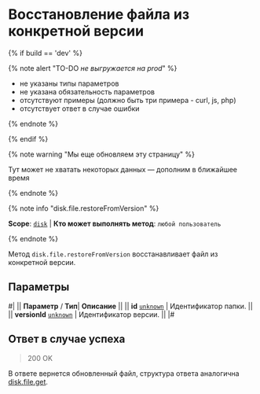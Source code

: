 # Восстановление файла из конкретной версии

{% if build == 'dev' %}

{% note alert "TO-DO _не выгружается на prod_" %}

- не указаны типы параметров
- не указана обязательность параметров
- отсутствуют примеры (должно быть три примера - curl, js, php)
- отсутствует ответ в случае ошибки

{% endnote %}

{% endif %}

{% note warning "Мы еще обновляем эту страницу" %}

Тут может не хватать некоторых данных — дополним в ближайшее время

{% endnote %}

{% note info "disk.file.restoreFromVersion" %}

**Scope**: [`disk`](../../scopes/permissions.md) | **Кто может выполнять метод**: `любой пользователь`

{% endnote %}

Метод `disk.file.restoreFromVersion` восстанавливает файл из конкретной версии.

## Параметры

#|
||  **Параметр** / **Тип**| **Описание** ||
|| **id**
[`unknown`](../../data-types.md) | Идентификатор папки. ||
|| **versionId**
[`unknown`](../../data-types.md) | Идентификатор версии. ||
|#

## Ответ в случае успеха

> 200 OK

В ответе вернется обновленный файл, структура ответа аналогична [disk.file.get](./disk-file-get.md).